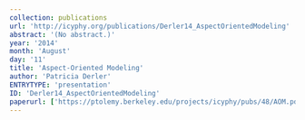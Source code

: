 ```yaml
---
collection: publications
url: 'http://icyphy.org/publications/Derler14_AspectOrientedModeling'
abstract: '(No abstract.)'
year: '2014'
month: 'August'
day: '11'
title: 'Aspect-Oriented Modeling'
author: 'Patricia Derler'
ENTRYTYPE: 'presentation'
ID: 'Derler14_AspectOrientedModeling'
paperurl: ['https://ptolemy.berkeley.edu/projects/icyphy/pubs/48/AOM.pdf']
---
```

